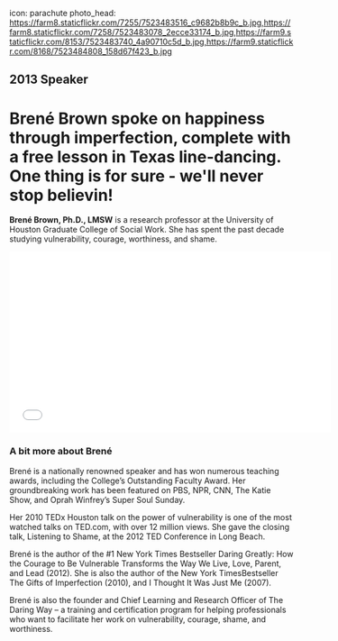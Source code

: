 icon: parachute
photo_head: https://farm8.staticflickr.com/7255/7523483516_c9682b8b9c_b.jpg,https://farm8.staticflickr.com/7258/7523483078_2ecce33174_b.jpg,https://farm9.staticflickr.com/8153/7523483740_4a90710c5d_b.jpg,https://farm9.staticflickr.com/8168/7523484808_158d67f423_b.jpg

## 2013 Speaker

# Brené Brown spoke on happiness through imperfection, complete with a free lesson in Texas line-dancing. One thing is for sure - we'll never stop believin!

<div class="zig-zags_blue"></div>

**Brené Brown, Ph.D., LMSW** is a research professor at the University of Houston Graduate College of Social Work. She has spent the past decade studying vulnerability, courage, worthiness, and shame.

<div class="line-canvas"></div>

<iframe src="//player.vimeo.com/video/57080852?byline=0&amp;portrait=0&amp;color=adbf27" width="570" height="321" frameborder="0" webkitallowfullscreen mozallowfullscreen allowfullscreen></iframe>

<div class="line-canvas"></div>

### A bit more about Brené

Brené is a nationally renowned speaker and has won numerous teaching awards, including the College’s Outstanding Faculty Award. Her groundbreaking work has been featured on PBS, NPR, CNN, The Katie Show, and Oprah Winfrey’s Super Soul Sunday. 

Her 2010 TEDx Houston talk on the power of vulnerability is one of the most watched talks on TED.com, with over 12 million views. She gave the closing talk, Listening to Shame,  at the 2012 TED Conference in Long Beach.

Brené is the author of the #1 New York Times Bestseller Daring Greatly: How the Courage to Be Vulnerable Transforms the Way We Live, Love, Parent, and Lead (2012). She is also the author of the New York TimesBestseller The Gifts of Imperfection (2010), and I Thought It Was Just Me (2007).

Brené is also the founder and Chief Learning and Research Officer of The Daring Way – a training and certification program for helping professionals who want to facilitate her work on vulnerability, courage, shame, and worthiness.
